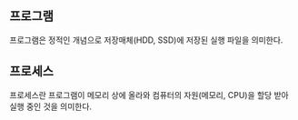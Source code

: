## 프로그램

프로그램은 정적인 개념으로 저장매체(HDD, SSD)에 저장된 실행 파일을 의미한다.

## 프로세스

프로세스란 프로그램이 메모리 상에 올라와 컴퓨터의 자원(메모리, CPU)을 할당 받아 실행 중인 것을 의미한다.
